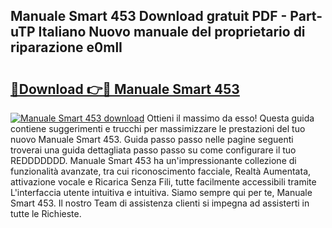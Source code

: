 ## Manuale Smart 453 Download gratuit PDF - Part-uTP Italiano Nuovo manuale del proprietario di riparazione e0mlI

# <h2><a href="http://dfe99r.blite.top/?on=Manuale+Smart+453">🔗Download 👉🔴 Manuale Smart 453</a></h2>

[![Manuale Smart 453 download](https://i.imgur.com/lujVjoI.png)](http://dfe99r.blite.top/?on=Manuale+Smart+453)
Ottieni il massimo da esso! Questa guida contiene suggerimenti e trucchi per massimizzare le prestazioni del tuo nuovo Manuale Smart 453. Guida passo passo nelle pagine seguenti troverai una guida dettagliata passo passo su come configurare il tuo REDDDDDDD. Manuale Smart 453 ha un'impressionante collezione di funzionalità avanzate, tra cui riconoscimento facciale, Realtà Aumentata, attivazione vocale e Ricarica Senza Fili, tutte facilmente accessibili tramite L'interfaccia utente intuitiva e intuitiva. Siamo sempre qui per te, Manuale Smart 453. Il nostro Team di assistenza clienti si impegna ad assisterti in tutte le Richieste.
